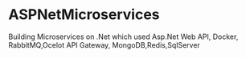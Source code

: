 # ASPNetMicroservices
Building Microservices on .Net which used Asp.Net Web API, Docker, RabbitMQ,Ocelot API Gateway, MongoDB,Redis,SqlServer
